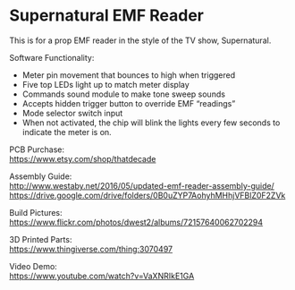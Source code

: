 # Supernatural EMF Reader
This is for a prop EMF reader in the style of the TV show, Supernatural.

Software Functionality:
- Meter pin movement that bounces to high when triggered
- Five top LEDs light up to match meter display
- Commands sound module to make tone sweep sounds
- Accepts hidden trigger button to override EMF “readings”
- Mode selector switch input
- When not activated, the chip will blink the lights every few seconds to indicate the meter is on.

PCB Purchase:               
https://www.etsy.com/shop/thatdecade

Assembly Guide:            
http://www.westaby.net/2016/05/updated-emf-reader-assembly-guide/
https://drive.google.com/drive/folders/0B0uZYP7AohyhMHhjVFBlZ0F2ZVk

Build Pictures:             
https://www.flickr.com/photos/dwest2/albums/72157640062702294

3D Printed Parts:             
https://www.thingiverse.com/thing:3070497

Video Demo:          
https://www.youtube.com/watch?v=VaXNRIkE1GA
